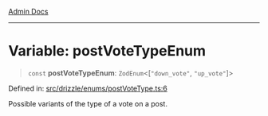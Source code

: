 [Admin Docs](/)

***

# Variable: postVoteTypeEnum

> `const` **postVoteTypeEnum**: `ZodEnum`\<\[`"down_vote"`, `"up_vote"`\]\>

Defined in: [src/drizzle/enums/postVoteType.ts:6](https://github.com/syedali237/talawa-api/blob/691786dc98e76819737c41ef0af34983792105fd/src/drizzle/enums/postVoteType.ts#L6)

Possible variants of the type of a vote on a post.
